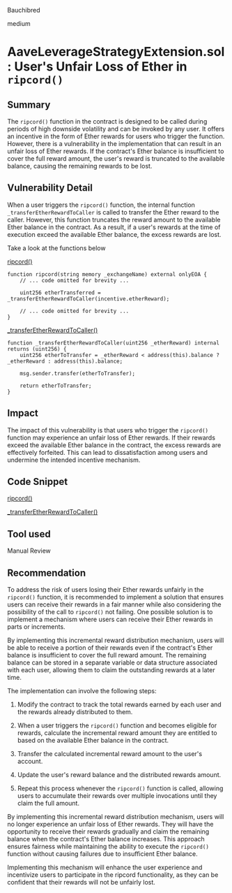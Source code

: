 Bauchibred

medium

# AaveLeverageStrategyExtension.sol: User's Unfair Loss of Ether in `ripcord()`


## Summary

The `ripcord()` function in the contract is designed to be called during periods of high downside volatility and can be invoked by any user. It offers an incentive in the form of Ether rewards for users who trigger the function. However, there is a vulnerability in the implementation that can result in an unfair loss of Ether rewards. If the contract's Ether balance is insufficient to cover the full reward amount, the user's reward is truncated to the available balance, causing the remaining rewards to be lost.

## Vulnerability Detail

When a user triggers the `ripcord()` function, the internal function `_transferEtherRewardToCaller` is called to transfer the Ether reward to the caller. However, this function truncates the reward amount to the available Ether balance in the contract. As a result, if a user's rewards at the time of execution exceed the available Ether balance, the excess rewards are lost.

Take a look at the functions below

[ripcord()](https://github.com/sherlock-audit/2023-05-Index/blob/3190057afd3085143a31746d65045a0d1bacc78c/index-coop-smart-contracts/contracts/adapters/AaveLeverageStrategyExtension.sol#L368-L400)

```solidity
function ripcord(string memory _exchangeName) external onlyEOA {
    // ... code omitted for brevity ...

    uint256 etherTransferred = _transferEtherRewardToCaller(incentive.etherReward);

    // ... code omitted for brevity ...
}
```

[\_transferEtherRewardToCaller()](https://github.com/sherlock-audit/2023-05-Index/blob/3190057afd3085143a31746d65045a0d1bacc78c/index-coop-smart-contracts/contracts/adapters/AaveLeverageStrategyExtension.sol#L1212-L1224)

```solidity
function _transferEtherRewardToCaller(uint256 _etherReward) internal returns (uint256) {
    uint256 etherToTransfer = _etherReward < address(this).balance ? _etherReward : address(this).balance;

    msg.sender.transfer(etherToTransfer);

    return etherToTransfer;
}
```

## Impact

The impact of this vulnerability is that users who trigger the `ripcord()` function may experience an unfair loss of Ether rewards. If their rewards exceed the available Ether balance in the contract, the excess rewards are effectively forfeited. This can lead to dissatisfaction among users and undermine the intended incentive mechanism.

## Code Snippet

[ripcord()](https://github.com/sherlock-audit/2023-05-Index/blob/3190057afd3085143a31746d65045a0d1bacc78c/index-coop-smart-contracts/contracts/adapters/AaveLeverageStrategyExtension.sol#L368-L400)

[\_transferEtherRewardToCaller()](https://github.com/sherlock-audit/2023-05-Index/blob/3190057afd3085143a31746d65045a0d1bacc78c/index-coop-smart-contracts/contracts/adapters/AaveLeverageStrategyExtension.sol#L1212-L1224)

## Tool used

Manual Review

## Recommendation

To address the risk of users losing their Ether rewards unfairly in the `ripcord()` function, it is recommended to implement a solution that ensures users can receive their rewards in a fair manner while also considering the possibility of the call to `ripcord()` not failing. One possible solution is to implement a mechanism where users can receive their Ether rewards in parts or increments.

By implementing this incremental reward distribution mechanism, users will be able to receive a portion of their rewards even if the contract's Ether balance is insufficient to cover the full reward amount. The remaining balance can be stored in a separate variable or data structure associated with each user, allowing them to claim the outstanding rewards at a later time.

The implementation can involve the following steps:

1. Modify the contract to track the total rewards earned by each user and the rewards already distributed to them.

2. When a user triggers the `ripcord()` function and becomes eligible for rewards, calculate the incremental reward amount they are entitled to based on the available Ether balance in the contract.

3. Transfer the calculated incremental reward amount to the user's account.

4. Update the user's reward balance and the distributed rewards amount.

5. Repeat this process whenever the `ripcord()` function is called, allowing users to accumulate their rewards over multiple invocations until they claim the full amount.

By implementing this incremental reward distribution mechanism, users will no longer experience an unfair loss of Ether rewards. They will have the opportunity to receive their rewards gradually and claim the remaining balance when the contract's Ether balance increases. This approach ensures fairness while maintaining the ability to execute the `ripcord()` function without causing failures due to insufficient Ether balance.

Implementing this mechanism will enhance the user experience and incentivize users to participate in the ripcord functionality, as they can be confident that their rewards will not be unfairly lost.
